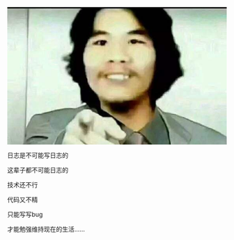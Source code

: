 
<img src="../.vuepress/public/leader.jpg"/>

<style>
    img{
        margin: 0 auto;
        display: block;
    }
</style> 

<p>日志是不可能写日志的</p>
<p>这辈子都不可能日志的</p>
<p>技术还不行</p>
<p>代码又不精</p>
<p>只能写写bug</p>
<p>才能勉强维持现在的生活……</p>